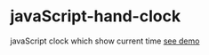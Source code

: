 # javaScript-hand-clock
javaScript clock which show current time
<a href="https://mykolajkrusser.github.io/javaScript-hands-clock/">see demo</a>
